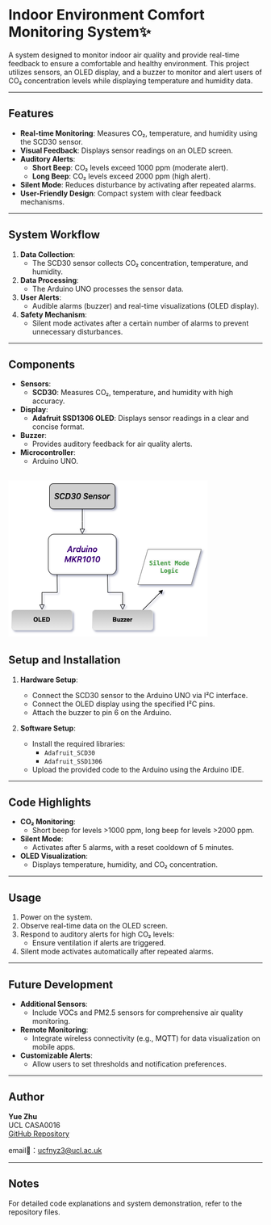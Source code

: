 # Indoor Environment Comfort Monitoring System✨

A system designed to monitor indoor air quality and provide real-time feedback to ensure a comfortable and healthy environment. This project utilizes sensors, an OLED display, and a buzzer to monitor and alert users of CO₂ concentration levels while displaying temperature and humidity data.

---

## Features

- **Real-time Monitoring**: Measures CO₂, temperature, and humidity using the SCD30 sensor.
- **Visual Feedback**: Displays sensor readings on an OLED screen.
- **Auditory Alerts**:
  - **Short Beep**: CO₂ levels exceed 1000 ppm (moderate alert).
  - **Long Beep**: CO₂ levels exceed 2000 ppm (high alert).
- **Silent Mode**: Reduces disturbance by activating after repeated alarms.
- **User-Friendly Design**: Compact system with clear feedback mechanisms.

---

## System Workflow

1. **Data Collection**:
   - The SCD30 sensor collects CO₂ concentration, temperature, and humidity.
2. **Data Processing**:
   - The Arduino UNO processes the sensor data.
3. **User Alerts**:
   - Audible alarms (buzzer) and real-time visualizations (OLED display).
4. **Safety Mechanism**:
   - Silent mode activates after a certain number of alarms to prevent unnecessary disturbances.

---

## Components

- **Sensors**:
  - **SCD30**: Measures CO₂, temperature, and humidity with high accuracy.
- **Display**:
  - **Adafruit SSD1306 OLED**: Displays sensor readings in a clear and concise format.
- **Buzzer**:
  - Provides auditory feedback for air quality alerts.
- **Microcontroller**:
  - Arduino UNO.
 
![flowchart](flowchart1.drawio.png)
---

## Setup and Installation

1. **Hardware Setup**:
   - Connect the SCD30 sensor to the Arduino UNO via I²C interface.
   - Connect the OLED display using the specified I²C pins.
   - Attach the buzzer to pin 6 on the Arduino.

2. **Software Setup**:
   - Install the required libraries:
     - `Adafruit_SCD30`
     - `Adafruit_SSD1306`
   - Upload the provided code to the Arduino using the Arduino IDE.

---

## Code Highlights

- **CO₂ Monitoring**:
  - Short beep for levels >1000 ppm, long beep for levels >2000 ppm.
- **Silent Mode**:
  - Activates after 5 alarms, with a reset cooldown of 5 minutes.
- **OLED Visualization**:
  - Displays temperature, humidity, and CO₂ concentration.

---

## Usage

1. Power on the system.
2. Observe real-time data on the OLED screen.
3. Respond to auditory alerts for high CO₂ levels:
   - Ensure ventilation if alerts are triggered.
4. Silent mode activates automatically after repeated alarms.

---

## Future Development

- **Additional Sensors**:
  - Include VOCs and PM2.5 sensors for comprehensive air quality monitoring.
- **Remote Monitoring**:
  - Integrate wireless connectivity (e.g., MQTT) for data visualization on mobile apps.
- **Customizable Alerts**:
  - Allow users to set thresholds and notification preferences.

---

## Author

**Yue Zhu**  
UCL CASA0016  
[GitHub Repository](https://github.com/XLunaXX07/CASA0016.0)

email📧：ucfnyz3@ucl.ac.uk

---

## Notes

For detailed code explanations and system demonstration, refer to the repository files.
